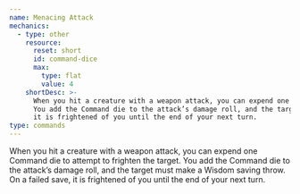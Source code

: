 ```yaml
---
name: Menacing Attack
mechanics:
  - type: other
    resource:
      reset: short
      id: command-dice
      max:
        type: flat
        value: 4
    shortDesc: >-
      When you hit a creature with a weapon attack, you can expend one Command die to attempt to frighten the target.
      You add the Command die to the attack’s damage roll, and the target must make a Wisdom saving throw. On a failed save,
      it is frightened of you until the end of your next turn.
type: commands
---
```

When you hit a creature with a weapon attack, you can expend one Command die to attempt to frighten the target.
You add the Command die to the attack’s damage roll, and the target must make a Wisdom saving throw. On a failed save,
it is frightened of you until the end of your next turn.
